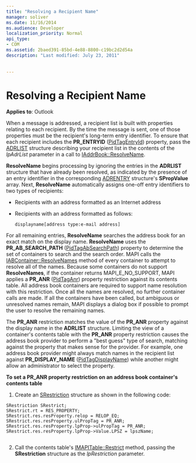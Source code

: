 ```yaml
---
title: "Resolving a Recipient Name"
manager: soliver
ms.date: 11/16/2014
ms.audience: Developer
localization_priority: Normal
api_type:
- COM
ms.assetid: 2baed391-85bd-4e88-8800-c19bc2d2d54a
description: "Last modified: July 23, 2011"
 
 
---
```


# Resolving a Recipient Name

  
  
**Applies to**: Outlook 
  
When a message is addressed, a recipient list is built with properties relating to each recipient. By the time the message is sent, one of those properties must be the recipient's long-term entry identifier. To ensure that each recipient includes the **PR_ENTRYID** ([PidTagEntryId](pidtagentryid-canonical-property.md)) property, pass the [ADRLIST](adrlist.md) structure describing your recipient list in the contents of the  _lpAdrList_ parameter in a call to [IAddrBook::ResolveName](iaddrbook-resolvename.md).
  
 **ResolveName** begins processing by ignoring the entries in the **ADRLIST** structure that have already been resolved, as indicated by the presence of an entry identifier in the corresponding [ADRENTRY](adrentry.md) structure's **SPropValue** array. Next, **ResolveName** automatically assigns one-off entry identifiers to two types of recipients: 
  
- Recipients with an address formatted as an Internet address
    
- Recipients with an address formatted as follows:
    
     `displayname[address type:e-mail address]`
    
For all remaining entries, **ResolveName** searches the address book for an exact match on the display name. **ResolveName** uses the **PR_AB_SEARCH_PATH** ([PidTagAbSearchPath](pidtagabsearchpath-canonical-property.md)) property to determine the set of containers to search and the search order. MAPI calls the [IABContainer::ResolveNames](iabcontainer-resolvenames.md) method of every container to attempt to resolve all of the names. Because some containers do not support **ResolveNames**, if the container returns MAPI_E_NO_SUPPORT, MAPI applies a **PR_ANR** ([PidTagAnr](pidtaganr-canonical-property.md)) property restriction against its contents table. All address book containers are required to support name resolution with this restriction. Once all the names are resolved, no further container calls are made. If all the containers have been called, but ambiguous or unresolved names remain, MAPI displays a dialog box if possible to prompt the user to resolve the remaining names.
  
The **PR_ANR** restriction matches the value of the **PR_ANR** property against the display name in the **ADRLIST** structure. Limiting the view of a container's contents table with the **PR_ANR** property restriction causes the address book provider to perform a "best guess" type of search, matching against the property that makes sense for the provider. For example, one address book provider might always match names in the recipient list against **PR_DISPLAY_NAME** ([PidTagDisplayName](pidtagdisplayname-canonical-property.md)) while another might allow an administrator to select the property.
  
 **To set a PR_ANR property restriction on an address book container's contents table**
  
1. Create an [SRestriction](srestriction.md) structure as shown in the following code: 
    
  ```
  SRestriction SRestrict;
  SRestrict.rt = RES_PROPERTY;
  SRestrict.res.resProperty.relop = RELOP_EQ;
  SRestrict.res.resProperty.ulPropTag = PR_ANR;
  SRestrict.res.resProperty.lpProp->ulPropTag = PR_ANR;
  SRestrict.res.resProperty.lpProp->Value.LPSZ = lpszName;
   
  ```

2. Call the contents table's [IMAPITable::Restrict](imapitable-restrict.md) method, passing the **SRestriction** structure as the  _lpRestriction_ parameter. 
    

